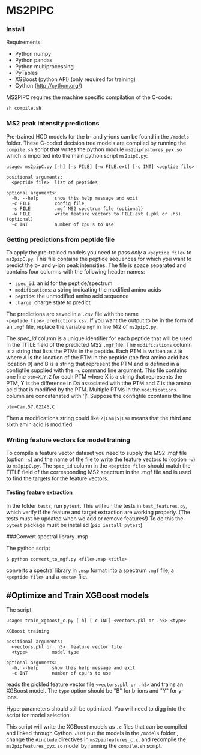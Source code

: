 # MS2PIPC

### Install

Requirements:

- Python numpy
- Python pandas
- Python multiprocessing
- PyTables
- XGBoost (python API) (only required for training)
- Cython (http://cython.org/)

MS2PIPC requires the machine specific compilation of the C-code:

```
sh compile.sh
```


### MS2 peak intensity predictions

Pre-trained HCD models for the b- and y-ions can be found in
the `/models` folder. These C-coded decision tree models are compiled
by running the `compile.sh` script that writes the python module
`ms2pipfeatures_pyx.so` which is imported into the main python script
`ms2pipC.py`:  

```
usage: ms2pipC.py [-h] [-s FILE] [-w FILE.ext] [-c INT] <peptide file>

positional arguments:
  <peptide file>  list of peptides

optional arguments:
  -h, --help      show this help message and exit
  -c FILE         config file
  -s FILE         .mgf MS2 spectrum file (optional)
  -w FILE         write feature vectors to FILE.ext (.pkl or .h5) (optional)
  -c INT          number of cpu's to use
```

### Getting predictions from peptide file

To apply the pre-trained models you need to pass *only*  a `<peptide file>`
to `ms2pipC.py`. This file contains the peptide sequences for which you
want to predict the b- and y-ion peak intensities. The file is space
separated and contains four columns with the following header names:

- `spec_id`: an id for the peptide/spectrum
- `modifications`: a string indicating the modified amino acids
- `peptide`: the unmodified amino acid sequence
- `charge`: charge state to predict

The predictions are saved in a `.csv` file with the name `<peptide_file>_predictions.csv`.
If you want the output to be in the form of an `.mgf` file, replace the variable
`mgf` in line 142 of `ms2pipC.py`.

The *spec_id* column is a unique identifier for each peptide that will
be used in the TITLE field of the predicted MS2 `.mgf` file. The
`modifications` column is a string that lists the PTMs in the peptide. Each PTM is written as
`A|B` where A is the location of the PTM in the peptide (the first amino acid has location 0)
and B is a string that represent the PTM and is defined in a configfile supplied with the `-c` command line argument.
This file contains one line `ptm=X,Y,Z` for each PTM where X is a string that represents 
the PTM, Y is the difference in Da associated with tthe PTM and Z is the amino 
acid that is modified by the PTM. Multiple PTMs in the `modifications` column are concatenated with '|'.
Suppose the configfile ccontanis the line

```
ptm=Cam,57.02146,C
```

Then a modifications string could like `2|Cam|5|Cam` means that the third and sixth amin acid is modified.

### Writing feature vectors for model training

To compile a feature vector dataset you need to supply the
MS2 .mgf file (option `-s`) and the name of the file to write the feature
vectors to (option `-w`) to `ms2pipC.py`.
The `spec_id` column in the `<peptide file>` should match the TITLE field
of the corresponding MS2 spectrum in the .mgf file and is used to find
the targets for the feature vectors.

#### Testing feature extraction
In the folder `tests`, run `pytest`. This will run the tests in
`test_features.py`, which verify if the feature and target extraction are
working properly. (The tests must be updated when we add or remove features!)
To do this the `pytest` package must be installed (`pip install pytest`)

###Convert spectral library .msp

The python script

```
$ python convert_to_mgf.py <file>.msp <title>
```

converts a spectral library in `.msp` format into a spectrum `.mgf` file,
 a `<peptide file>` and a `<meta>` file.


## #Optimize and Train XGBoost models

The script

```
usage: train_xgboost_c.py [-h] [-c INT] <vectors.pkl or .h5> <type>

XGBoost training

positional arguments:
  <vectors.pkl or .h5>  feature vector file
  <type>         model type

optional arguments:
  -h, --help     show this help message and exit
  -c INT         number of cpu's to use
```

reads the pickled feature vector file `<vectors.pkl or .h5>` and trains an
XGBoost model. The `type` option should be "B" for b-ions and "Y" for
y-ions.

Hyperparameters should still be optimized.
You will need to digg into the script for model selection.

This script will write the XGBoost models as `.c` files that can be compiled
and linked through Cython. Just put the models in the `/models` folder
, change the `#include` directives in `ms2pipfeatures_c.c`, and recompile
the `ms2pipfeatures_pyx.so` model by running the `compile.sh` script.
 
